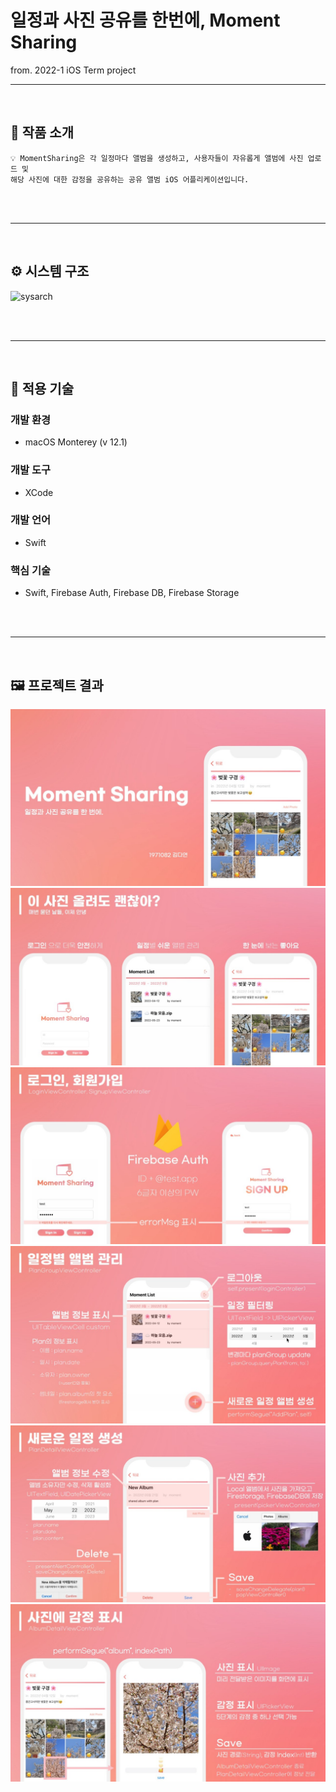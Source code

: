# 일정과 사진 공유를 한번에, Moment Sharing
from. 2022-1 iOS Term project


---
<br/>

## 📌 작품 소개

```
💡 MomentSharing은 각 일정마다 앨범을 생성하고, 사용자들이 자유롭게 앨범에 사진 업로드 및
해당 사진에 대한 감정을 공유하는 공유 앨범 iOS 어플리케이션입니다.
```

<br/>
<br/>

---

<br/>

## ⚙️ 시스템 구조

![sysarch](presentation/sysArch.jpg)

<br/>
<br/>

---

<br/>

## 🔧 적용 기술

### 개발 환경

- macOS Monterey (v 12.1)

### 개발 도구

- XCode

### 개발 언어

- Swift

### 핵심 기술

- Swift, Firebase Auth, Firebase DB, Firebase Storage

<br/>
<br/>

---

<br/>

## 🖼 프로젝트 결과

![present_01](presentation/present_01.jpg)
![present_02](presentation/present_02.jpg)
![present_03](presentation/present_03.jpg)
![present_04](presentation/present_04.jpg)
![present_05](presentation/present_05.jpg)
![present_06](presentation/present_06.jpg)
